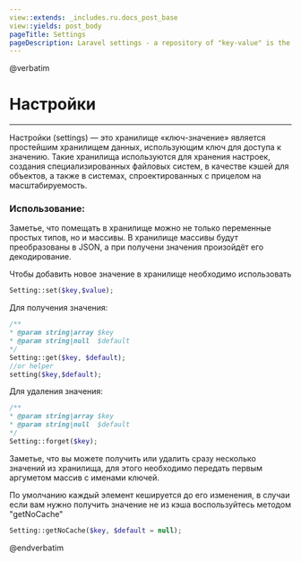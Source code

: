 ```yaml
---
view::extends: _includes.ru.docs_post_base
view::yields: post_body
pageTitle: Settings
pageDescription: Laravel settings - a repository of "key-value" is the simplest data storage
---
```

@verbatim
# Настройки
----------

Настройки (settings) — это хранилище «ключ-значение» является простейшим хранилищем данных, использующим ключ для доступа к значению. Такие хранилища используются для хранения настроек, создания специализированных файловых систем, в качестве кэшей для объектов, а также в системах, спроектированных с прицелом на масштабируемость.


### Использование:
	

Заметье, что помещать в хранилище можно не только переменные простых типов, но и массивы. В хранилище массивы будут преобразованы в JSON, а при получени значения произойдёт его декодирование.


Чтобы добавить новое значение в хранилище необходимо использовать
```php
Setting::set($key,$value);
```

Для получения значения:
```php
/**
* @param string|array $key
* @param string|null  $default
*/
Setting::get($key, $default);
//or helper
setting($key,$default);
```

Для удаления значения:
```php
/**
* @param string|array $key      
* @param string|null  $default
*/
Setting::forget($key);
```


Заметье, что вы можете получить или удалить сразу несколько значений из хранилища, для этого необходимо передать первым аргуметом массив с именами ключей.


По умолчанию каждый элемент кешируется до его изменения, в случаи если вам нужно получить значение не из кэша воспользуйтесь методом "getNoCache"
```php
Setting::getNoCache($key, $default = null);
```


@endverbatim
